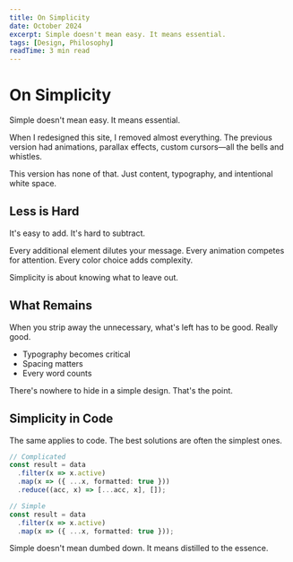 ```yaml
---
title: On Simplicity
date: October 2024
excerpt: Simple doesn't mean easy. It means essential.
tags: [Design, Philosophy]
readTime: 3 min read
---
```


# On Simplicity

Simple doesn't mean easy. It means essential.

When I redesigned this site, I removed almost everything. The previous version had animations, parallax effects, custom cursors—all the bells and whistles.

This version has none of that. Just content, typography, and intentional white space.

## Less is Hard

It's easy to add. It's hard to subtract.

Every additional element dilutes your message. Every animation competes for attention. Every color choice adds complexity.

Simplicity is about knowing what to leave out.

## What Remains

When you strip away the unnecessary, what's left has to be good. Really good.

- Typography becomes critical
- Spacing matters
- Every word counts

There's nowhere to hide in a simple design. That's the point.

## Simplicity in Code

The same applies to code. The best solutions are often the simplest ones.

```typescript
// Complicated
const result = data
  .filter(x => x.active)
  .map(x => ({ ...x, formatted: true }))
  .reduce((acc, x) => [...acc, x], []);

// Simple
const result = data
  .filter(x => x.active)
  .map(x => ({ ...x, formatted: true }));
```

Simple doesn't mean dumbed down. It means distilled to the essence.
